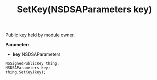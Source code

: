 ﻿---
uid: crmscript_ref_NSSignedPublicKey_SetKey
title: SetKey(NSDSAParameters key)
intellisense: NSSignedPublicKey.SetKey
keywords: NSSignedPublicKey, GetKey
so.topic: reference
---

Public key held by module owner.

**Parameter:** 
 - **key** NSDSAParameters

```crmscript
NSSignedPublicKey thing;
NSDSAParameters key;
thing.SetKey(key);
```

